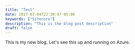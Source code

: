 ```yaml
---
title: "Test"
date: 2017-07-04T22:30:47-05:00
keywords: ["Sitecore"]
description: "This is the blog post description"
draft: false
---
```


This is my new blog. Let's see this up and running on Azure.
